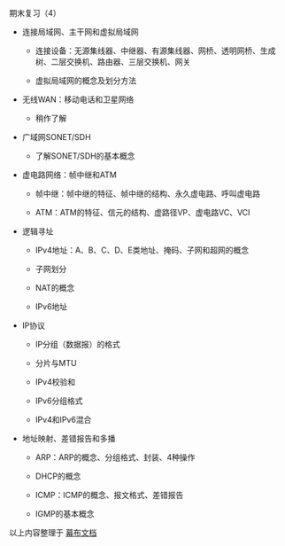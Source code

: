     

期末复习（4）

- 连接局域网、主干网和虚拟局域网
    
    - 连接设备：无源集线器、中继器、有源集线器、网桥、透明网桥、生成树、二层交换机、路由器、三层交换机、网关
        
    - 虚拟局域网的概念及划分方法
        
    
- 无线WAN：移动电话和卫星网络
    
    - 稍作了解
        
    
- 广域网SONET/SDH
    
    - 了解SONET/SDH的基本概念
        
    
- 虚电路网络：帧中继和ATM
    
    - 帧中继：帧中继的特征、帧中继的结构、永久虚电路、呼叫虚电路
        
    - ATM：ATM的特征、信元的结构、虚路径VP、虚电路VC、VCI
        
    
- 逻辑寻址
    
    - IPv4地址：A、B、C、D、E类地址、掩码、子网和超网的概念
        
    - 子网划分
        
    - NAT的概念
        
    - IPv6地址
        
    
- IP协议
    
    - IP分组（数据报）的格式
        
    - 分片与MTU
        
    - IPv4校验和
        
    - IPv6分组格式
        
    - IPv4和IPv6混合
        
    
- 地址映射、差错报告和多播
    
    - ARP：ARP的概念、分组格式、封装、4种操作
        
    - DHCP的概念
        
    - ICMP：ICMP的概念、报文格式、差错报告
        
    - IGMP的基本概念
        
    

以上内容整理于 [幕布文档](https://mubu.com?s=export-pdf)